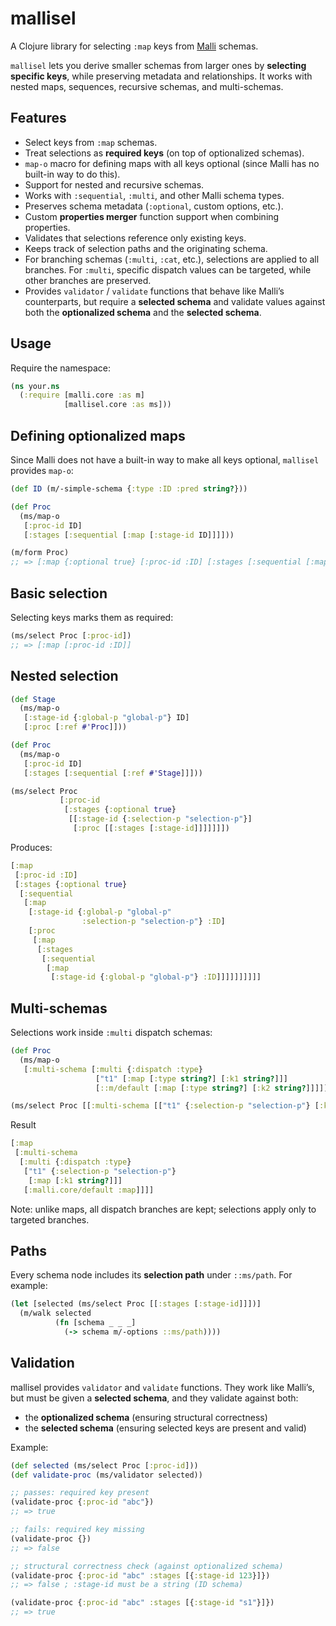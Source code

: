 # mallisel

A Clojure library for selecting `:map` keys from [Malli](https://github.com/metosin/malli) schemas.

`mallisel` lets you derive smaller schemas from larger ones by **selecting specific keys**, while preserving metadata and relationships. It works with nested maps, sequences, recursive schemas, and multi-schemas.

## Features

- Select keys from `:map` schemas.
- Treat selections as **required keys** (on top of optionalized schemas).
- `map-o` macro for defining maps with all keys optional (since Malli has no built-in way to do this).
- Support for nested and recursive schemas.
- Works with `:sequential`, `:multi`, and other Malli schema types.
- Preserves schema metadata (`:optional`, custom options, etc.).
- Custom **properties merger** function support when combining properties.
- Validates that selections reference only existing keys.
- Keeps track of selection paths and the originating schema.
- For branching schemas (`:multi`, `:cat`, etc.), selections are applied to all branches. For `:multi`, specific dispatch values can be targeted, while other branches are preserved.
- Provides `validator` / `validate` functions that behave like Malli’s counterparts, but require a **selected schema** and validate values against both the **optionalized schema** and the **selected schema**.

## Usage

Require the namespace:

```clojure
(ns your.ns
  (:require [malli.core :as m]
            [mallisel.core :as ms]))
```

## Defining optionalized maps

Since Malli does not have a built-in way to make all keys optional, `mallisel` provides `map-o`:

```clojure
(def ID (m/-simple-schema {:type :ID :pred string?}))

(def Proc
  (ms/map-o
   [:proc-id ID]
   [:stages [:sequential [:map [:stage-id ID]]]]))

(m/form Proc)
;; => [:map {:optional true} [:proc-id :ID] [:stages [:sequential [:map [:stage-id :ID]]]]]

```

## Basic selection

Selecting keys marks them as required:

```clojure
(ms/select Proc [:proc-id])
;; => [:map [:proc-id :ID]]
```

## Nested selection

```clojure
(def Stage
  (ms/map-o
   [:stage-id {:global-p "global-p"} ID]
   [:proc [:ref #'Proc]]))

(def Proc
  (ms/map-o
   [:proc-id ID]
   [:stages [:sequential [:ref #'Stage]]]))

(ms/select Proc
           [:proc-id
            [:stages {:optional true}
             [[:stage-id {:selection-p "selection-p"}]
              [:proc [[:stages [:stage-id]]]]]]])
```

Produces:

```clojure
[:map
 [:proc-id :ID]
 [:stages {:optional true}
  [:sequential
   [:map
    [:stage-id {:global-p "global-p"
                :selection-p "selection-p"} :ID]
    [:proc
     [:map
      [:stages
       [:sequential
        [:map
         [:stage-id {:global-p "global-p"} :ID]]]]]]]]]]
```

## Multi-schemas

Selections work inside `:multi` dispatch schemas:

```clojure
(def Proc
  (ms/map-o
   [:multi-schema [:multi {:dispatch :type}
                   ["t1" [:map [:type string?] [:k1 string?]]]
                   [::m/default [:map [:type string?] [:k2 string?]]]]]))

(ms/select Proc [[:multi-schema [["t1" {:selection-p "selection-p"} [:k1]]]]])
```

Result

```clojure
[:map
 [:multi-schema
  [:multi {:dispatch :type}
   ["t1" {:selection-p "selection-p"}
    [:map [:k1 string?]]]
   [:malli.core/default :map]]]]
```

Note: unlike maps, all dispatch branches are kept; selections apply only to targeted branches.

## Paths

Every schema node includes its **selection path** under `::ms/path`. For example:

```clojure
(let [selected (ms/select Proc [[:stages [:stage-id]]])]
  (m/walk selected
          (fn [schema _ _ _]
            (-> schema m/-options ::ms/path))))
```

## Validation

mallisel provides `validator` and `validate` functions. They work like Malli’s, but must be given a **selected schema**, and they validate against both:

- the **optionalized schema** (ensuring structural correctness)
- the **selected schema** (ensuring selected keys are present and valid)
  
Example:

```clojure
(def selected (ms/select Proc [:proc-id]))
(def validate-proc (ms/validator selected))

;; passes: required key present
(validate-proc {:proc-id "abc"})
;; => true

;; fails: required key missing
(validate-proc {})
;; => false

;; structural correctness check (against optionalized schema)
(validate-proc {:proc-id "abc" :stages [{:stage-id 123}]})
;; => false ; :stage-id must be a string (ID schema)

(validate-proc {:proc-id "abc" :stages [{:stage-id "s1"}]})
;; => true
```